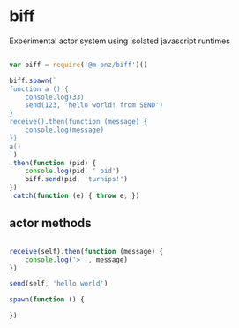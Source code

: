
# biff

Experimental actor system using isolated javascript runtimes

```js

var biff = require('@m-onz/biff')()

biff.spawn(`
function a () {
	console.log(33)
	send(123, 'hello world! from SEND')
}
receive().then(function (message) {
	console.log(message)
})
a()
`)
.then(function (pid) {
	console.log(pid, ' pid')
	biff.send(pid, 'turnips!')
})
.catch(function (e) { throw e; })

```

## actor methods

```js

receive(self).then(function (message) {
	console.log('> ', message)
})

send(self, 'hello world')

spawn(function () {

})

```
